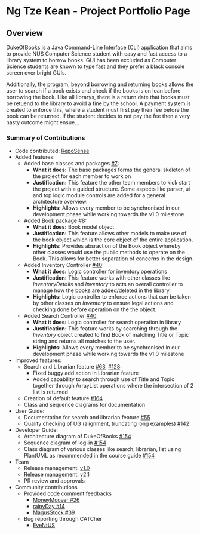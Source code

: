 # Ng Tze Kean - Project Portfolio Page

## Overview
DukeOfBooks is a Java Command-Line Interface (CLI) application that aims to provide NUS Computer Science student with easy and fast access to a library system to borrow books. GUI has been excluded as Computer Science students are known to type fast and they prefer a black console screen over bright GUIs.

Additionally, the program, beyond borrowing and returning books allows the user to search if a book exists and check if the books is on loan before borrowing the book. Like all librarys, there is a return date that books must be retuend to the library to avoid a fine by the school. A payment system is created to enforce this, where a student must first pay their fee before the book can be returned. If the student decides to not pay the fee then a very nasty outcome might ensue...

### Summary of Contributions
- Code contributed: [RepoSense](https://nus-cs2113-ay2223s2.github.io/tp-dashboard/?search=HiIAmTzeKean&sort=groupTitle%20dsc&sortWithin=title&since=2023-02-17&timeframe=commit&mergegroup=&groupSelect=groupByRepos&breakdown=false)
- Added features:
    - Added base classes and packages [#7](https://github.com/AY2223S2-CS2113-F10-4/tp/pull/7):
        - **What it does:** The base packages forms the general skeleton of the project for each member to work on
        - **Justification:** This feature the other team members to kick start the project with a guided structure. Some aspects like parser, ui and top logic module controls are added for a general architecture overview.
        - **Highlights:** Allows every member to be synchronised in our development phase while working towards the v1.0 milestone
    - Added Book package [#8](https://github.com/AY2223S2-CS2113-F10-4/tp/pull/8):
        - **What it does:** Book model object
        - **Justification:** This feature allows other models to make use of the book object which is the core object of the entire application.
        - **Highlights:** Provides absraction of the Book object whereby other classes would use the public methods to operate on the Book. This allows for better separation of concerns in the design.
    - Added Inventory Controller [#40](https://github.com/AY2223S2-CS2113-F10-4/tp/pull/40):
        - **What it does:** Logic controller for inventory operations
        - **Justification:** This feature works with other classes like *InventoryDetails* and *Inventory* to acts an overall controller to manage how the books are added/deleted in the library.
        - **Highlights:** Logic controller to enforce actions that can be taken by other classes on *Inventory* to ensure legal actions and checking done before operation on the the object.
    - Added Search Controller [#40](https://github.com/AY2223S2-CS2113-F10-4/tp/pull/40):
        - **What it does:** Logic controller for search operation in library
        - **Justification:** This feature works by searching through the *Inventory* object created to find Book of matching Title or Topic string and returns all matches to the user.
        - **Highlights:** Allows every member to be synchronised in our development phase while working towards the v1.0 milestone
- Improved features:
    - Search and Librarian feature [#63](https://github.com/AY2223S2-CS2113-F10-4/tp/pull/63), [#128](https://github.com/AY2223S2-CS2113-F10-4/tp/pull/128):
        - Fixed buggy add action in Librarian feature
        - Added capability to search through use of Title and Topic together through ArrayList operations where the intersection of 2 list is returned
    - Creation of default feature [#164](https://github.com/AY2223S2-CS2113-F10-4/tp/pull/164)
    - Class and sequence diagrams for documentation 
- User Guide:
    - Documentation for search and librarian feature [#55](https://github.com/AY2223S2-CS2113-F10-4/tp/pull/55)
    - Quality checking of UG (alignment, truncating long examples) [#142](https://github.com/AY2223S2-CS2113-F10-4/tp/pull/142)
- Developer Guide:
    - Architecture diagram of DukeOfBooks [#154](https://github.com/AY2223S2-CS2113-F10-4/tp/pull/154)
    - Sequence diagram of log-in [#154](https://github.com/AY2223S2-CS2113-F10-4/tp/pull/154)
    - Class diagram of various classes like search, librarian, list using PlantUML as recommended in the course guide [#154](https://github.com/AY2223S2-CS2113-F10-4/tp/pull/154)
- Team
    - Release management: [v1.0](https://github.com/AY2223S2-CS2113-F10-4/tp/releases/tag/v1.0)
    - Release management: [v2.1](https://github.com/AY2223S2-CS2113-F10-4/tp/releases/tag/v2.1)
    - PR review and approvals
- Community contributions
    - Provided code comment feedbacks
        - [MoneyMoover #26](https://github.com/nus-cs2113-AY2223S2/tp/pull/26)
        - [rainyDay #14](https://github.com/nus-cs2113-AY2223S2/tp/pull/14)
        - [MagusStock #39](https://github.com/nus-cs2113-AY2223S2/tp/pull/39)
    - Bug reporting through CATCher
        - [EveNtUS](https://github.com/AY2223S2-CS2113-W12-2/tp)
    